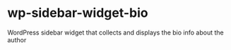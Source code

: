# wp-sidebar-widget-bio
WordPress sidebar widget that collects and displays the bio info about the author
